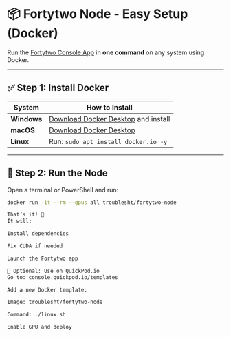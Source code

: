 # 📦 Fortytwo Node - Easy Setup (Docker)

Run the [Fortytwo Console App](https://fortytwo.network) in **one command** on any system using Docker.

---

## ✅ Step 1: Install Docker

| System  | How to Install |
|---------|----------------|
| **Windows** | [Download Docker Desktop](https://www.docker.com/products/docker-desktop) and install |
| **macOS**   | [Download Docker Desktop](https://www.docker.com/products/docker-desktop) |
| **Linux**   | Run: `sudo apt install docker.io -y` |

---

## 🚀 Step 2: Run the Node

Open a terminal or PowerShell and run:

```bash
docker run -it --rm --gpus all troublesht/fortytwo-node

That’s it! 🎉
It will:

Install dependencies

Fix CUDA if needed

Launch the Fortytwo app

🧠 Optional: Use on QuickPod.io
Go to: console.quickpod.io/templates

Add a new Docker template:

Image: troublesht/fortytwo-node

Command: ./linux.sh

Enable GPU and deploy
